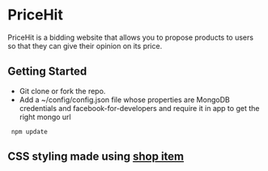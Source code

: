 # PriceHit
PriceHit is a bidding website that allows you to propose products to users so that they can give their opinion on its price.

## Getting Started
* Git clone or fork the repo.
* Add a ~/config/config.json file whose properties are MongoDB credentials and facebook-for-developers and require it in app to get the right mongo url

``` npm update```

## CSS styling made using [shop item](http://startbootstrap.com/template-overviews/shop-item/)
